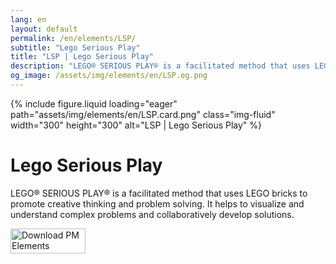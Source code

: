 ```yaml
---
lang: en
layout: default
permalink: /en/elements/LSP/
subtitle: "Lego Serious Play"
title: "LSP | Lego Serious Play"
description: "LEGO® SERIOUS PLAY® is a facilitated method that uses LEGO bricks to promote creative thinking and problem solving. It helps to visualize and understand complex problems and collaboratively develop solutions."
og_image: /assets/img/elements/en/LSP.og.png
---
```


{% include figure.liquid loading="eager" path="assets/img/elements/en/LSP.card.png" class="img-fluid" width="300" height="300" alt="LSP | Lego Serious Play" %}

# Lego Serious Play

LEGO® SERIOUS PLAY® is a facilitated method that uses LEGO bricks to promote creative thinking and problem solving. It helps to visualize and understand complex problems and collaboratively develop solutions.

<a href="https://apps.apple.com/app/apple-store/id6738084498?pt=127441684&ct=website&mt=8">
  <img src="{{ "assets/img/en/appstore.png" | relative_url }}" width="120" height="40" alt="Download PM Elements">
</a>

